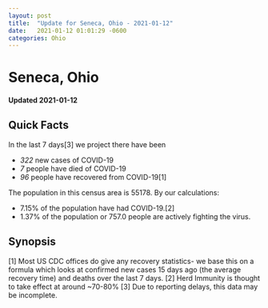 ```yaml
---
layout: post
title:  "Update for Seneca, Ohio - 2021-01-12"
date:   2021-01-12 01:01:29 -0600
categories: Ohio
---
```


# Seneca, Ohio
#### Updated 2021-01-12

## Quick Facts

In the last 7 days[3] we project there have been
- *322* new cases of COVID-19
- *7* people have died of COVID-19
- *96* people have recovered from COVID-19[1]

The population in this census area is 55178. By our calculations:
- 7.15% of the population have had COVID-19.[2]
- 1.37% of the population or 757.0 people are actively fighting the virus.

## Synopsis




[1] Most US CDC offices do give any recovery statistics- we base this on a formula which looks at confirmed new cases
15 days ago (the average recovery time) and deaths over the last 7 days.
[2] Herd Immunity is thought to take effect at around ~70-80%
[3] Due to reporting delays, this data may be incomplete. 
    